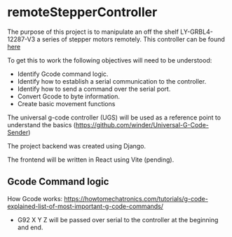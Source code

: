 # remoteStepperController

The purpose of this project is to manipulate an off the shelf LY-GRBL4-12287-V3 a series of stepper motors remotely.
This controller can be found [here](https://ja.aliexpress.com/item/1005003912562799.html?spm=a2g0o.productlist.0.0.1e1a44dcnvRoau&algo_pvid=ba56a90c-3ae0-40fc-b52f-9c15aa6d02ca&algo_exp_id=ba56a90c-3ae0-40fc-b52f-9c15aa6d02ca-12&pdp_ext_f=%7B%22sku_id%22%3A%2212000027452471764%22%7D&pdp_npi=2%40dis%21AUD%21120.43%2173.46%21%21%21%21%21%40210318cb16704489692995261e8f80%2112000027452471764%21sea&curPageLogUid=5wkP4Evp3HCh)

To get this to work the following objectives will need to be understood:

-   Identify Gcode command logic.
-   Identify how to establish a serial communication to the controller.
-   Identify how to send a command over the serial port.
-   Convert Gcode to byte information.
-   Create basic movement functions

The universal g-code controller (UGS) will be used as a reference point to understand the basics (https://github.com/winder/Universal-G-Code-Sender)

The project backend was created using Django.

The frontend will be written in React using Vite (pending).

## Gcode Command logic

How Gcode works: https://howtomechatronics.com/tutorials/g-code-explained-list-of-most-important-g-code-commands/

-   G92 X Y Z will be passed over serial to the controller at the beginning and end.
